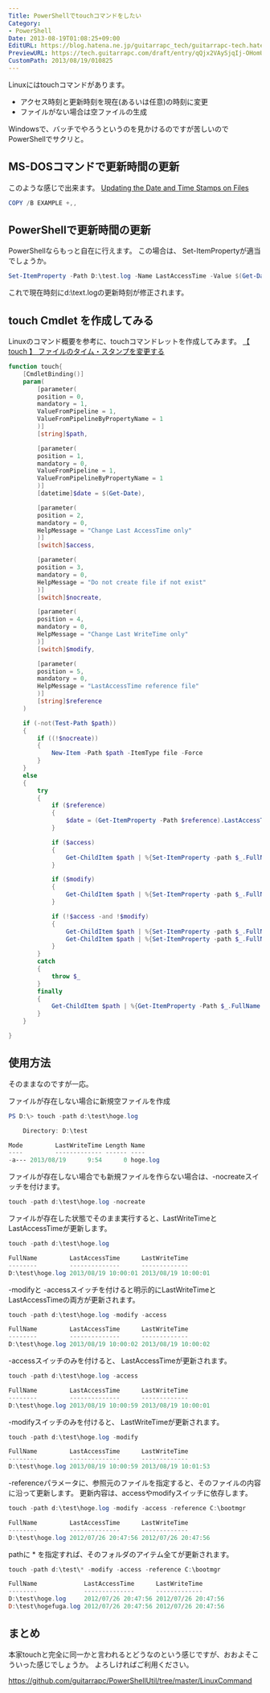 ```yaml
---
Title: PowerShellでtouchコマンドをしたい
Category:
- PowerShell
Date: 2013-08-19T01:08:25+09:00
EditURL: https://blog.hatena.ne.jp/guitarrapc_tech/guitarrapc-tech.hatenablog.com/atom/entry/6802418398340960021
PreviewURL: https://tech.guitarrapc.com/draft/entry/qQjx2VAySjqIj-OHomUlSZ7njUc
CustomPath: 2013/08/19/010825
---
```


<!--
Date: 2013-08-19T01:08:25+09:00
URL: https://tech.guitarrapc.com/entry/2013/08/19/010825
-->

Linuxにはtouchコマンドがあります。


- アクセス時刻と更新時刻を現在(あるいは任意)の時刻に変更
- ファイルがない場合は空ファイルの生成



Windowsで、バッチでやろうというのを見かけるのですが苦しいのでPowerShellでサクリと。



## MS-DOSコマンドで更新時間の更新
このような感じで出来ます。
[Updating the Date and Time Stamps on Files](http://support.microsoft.com/kb/69581/ja)


```ps1
COPY /B EXAMPLE +,,
```


## PowerShellで更新時間の更新
PowerShellならもっと自在に行えます。
この場合は、 Set-ItemPropertyが適当でしょうか。

```ps1
Set-ItemProperty -Path D:\test.log -Name LastAccessTime -Value $(Get-Date)
```


これで現在時刻にd:\text.logの更新時刻が修正されます。


## touch Cmdlet を作成してみる
Linuxのコマンド概要を参考に、touchコマンドレットを作成してみます。
[【 touch 】 ファイルのタイム・スタンプを変更する](http://itpro.nikkeibp.co.jp/article/COLUMN/20060227/230905/)


```ps1
function touch{
    [CmdletBinding()]
    param(
        [parameter(
        position = 0,
        mandatory = 1,
        ValueFromPipeline = 1,
        ValueFromPipelineByPropertyName = 1
        )]
        [string]$path,

        [parameter(
        position = 1,
        mandatory = 0,
        ValueFromPipeline = 1,
        ValueFromPipelineByPropertyName = 1
        )]
        [datetime]$date = $(Get-Date),

        [parameter(
        position = 2,
        mandatory = 0,
        HelpMessage = "Change Last AccessTime only"
        )]
        [switch]$access,

        [parameter(
        position = 3,
        mandatory = 0,
        HelpMessage = "Do not create file if not exist"
        )]
        [switch]$nocreate,

        [parameter(
        position = 4,
        mandatory = 0,
        HelpMessage = "Change Last WriteTime only"
        )]
        [switch]$modify,

        [parameter(
        position = 5,
        mandatory = 0,
        HelpMessage = "LastAccessTime reference file"
        )]
        [string]$reference
    )

    if (-not(Test-Path $path))
    {
        if ((!$nocreate))
        {
            New-Item -Path $path -ItemType file -Force
        }
    }
    else
    {
        try
        {
            if ($reference)
            {
                $date = (Get-ItemProperty -Path $reference).LastAccessTime
            }

            if ($access)
            {
                Get-ChildItem $path | %{Set-ItemProperty -path $_.FullName -Name LastAccessTime -Value $date -Force -ErrorAction Stop}
            }

            if ($modify)
            {
                Get-ChildItem $path | %{Set-ItemProperty -path $_.FullName -Name LastWriteTime -Value $date -Force -ErrorAction Stop}
            }

            if (!$access -and !$modify)
            {
                Get-ChildItem $path | %{Set-ItemProperty -path $_.FullName -Name LastAccessTime -Value $date -Force -ErrorAction Stop}
                Get-ChildItem $path | %{Set-ItemProperty -path $_.FullName -Name LastWriteTime -Value $date -Force -ErrorAction Stop}
            }
        }
        catch
        {
            throw $_
        }
        finally
        {
            Get-ChildItem $path | %{Get-ItemProperty -Path $_.FullName | select Fullname, LastAccessTime, LastWriteTime}
        }
    }

}
```


## 使用方法
そのままなのですが一応。

ファイルが存在しない場合に新規空ファイルを作成

```ps1
PS D:\> touch -path d:\test\hoge.log

    Directory: D:\test

Mode         LastWriteTime Length Name
----         ------------- ------ ----
-a--- 2013/08/19      9:54      0 hoge.log
```


ファイルが存在しない場合でも新規ファイルを作らない場合は、-nocreateスイッチを付けます。

```ps1
touch -path d:\test\hoge.log -nocreate
```


ファイルが存在した状態でそのまま実行すると、LastWriteTimeとLastAccessTimeが更新します。

```ps1
touch -path d:\test\hoge.log

FullName         LastAccessTime      LastWriteTime
--------         --------------      -------------
D:\test\hoge.log 2013/08/19 10:00:01 2013/08/19 10:00:01
```


-modifyと -accessスイッチを付けると明示的にLastWriteTimeとLastAccessTimeの両方が更新されます。

```ps1
touch -path d:\test\hoge.log -modify -access

FullName         LastAccessTime      LastWriteTime
--------         --------------      -------------
D:\test\hoge.log 2013/08/19 10:00:02 2013/08/19 10:00:02
```


-accessスイッチのみを付けると、 LastAccessTimeが更新されます。

```ps1
touch -path d:\test\hoge.log -access

FullName         LastAccessTime      LastWriteTime
--------         --------------      -------------
D:\test\hoge.log 2013/08/19 10:00:59 2013/08/19 10:00:01
```


-modifyスイッチのみを付けると、 LastWriteTimeが更新されます。

```ps1
touch -path d:\test\hoge.log -modify

FullName         LastAccessTime      LastWriteTime
--------         --------------      -------------
D:\test\hoge.log 2013/08/19 10:00:59 2013/08/19 10:01:53
```


-referenceパラメータに、参照元のファイルを指定すると、そのファイルの内容に沿って更新します。
更新内容は、accessやmodifyスイッチに依存します。

```ps1
touch -path d:\test\hoge.log -modify -access -reference C:\bootmgr

FullName         LastAccessTime      LastWriteTime
--------         --------------      -------------
D:\test\hoge.log 2012/07/26 20:47:56 2012/07/26 20:47:56
```


pathに * を指定すれば、そのフォルダのアイテム全てが更新されます。

```ps1
touch -path d:\test\* -modify -access -reference C:\bootmgr

FullName             LastAccessTime      LastWriteTime
--------             --------------      -------------
D:\test\hoge.log     2012/07/26 20:47:56 2012/07/26 20:47:56
D:\test\hogefuga.log 2012/07/26 20:47:56 2012/07/26 20:47:56
```


## まとめ
本家touchと完全に同一かと言われるとどうなのという感じですが、おおよそこういった感じでしょうか。
よろしければご利用ください。

https://github.com/guitarrapc/PowerShellUtil/tree/master/LinuxCommand
